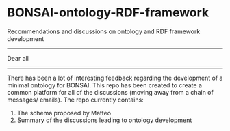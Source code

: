 # BONSAI-ontology-RDF-framework
Recommendations and discussions on ontology and RDF framework development
***
Dear all 
***
There has been a lot of interesting feedback regarding the development of a minimal ontology for BONSAI. This repo has been created to create a common platform for all of the discussions (moving away from a chain of messages/ emails).
The repo currently contains:
1) The schema proposed by Matteo
2) Summary of the discussions leading to ontology development
